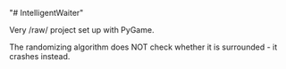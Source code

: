 "# IntelligentWaiter" 

Very /raw/ project set up with PyGame.

The randomizing algorithm does NOT check whether it is surrounded - it crashes instead.

